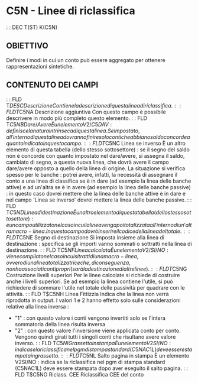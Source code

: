 # C5N - Linee di riclassifica
 :  : DEC T(ST) K(C5N)
## OBIETTIVO
Definire i modi in cui un conto può essere aggregato per ottenere rappresentazioni sintetiche.
## CONTENUTO DEI CAMPI
 :  : FLD T$DESC Descrizione
Contiene la descrizione di questa linea di riclassifica.
 :  : FLD T$C5NA Descrizione aggiuntiva
Con questo campo è possibile descrivere in modo più completo questo elemento.
 :  : FLD T$C5NB Dare/Avere
È un elemento V2/C5DAV :  definisce la natura intrinseca di questa linea. Se impostato, all'interno di questa linea dovranno finire solo conti che abbiano saldo concorde a quanto indicato in questo campo.
 :  : FLD T$C5NC Linea se inverso
È un altro elemento di questa tabella (dello stesso sottosettore) :  se il segno del saldo non è concorde con quanto impostato nel dare/avere, si assegna il saldo, cambiato di segno, a questa nuova linea, che dovrà avere il campo dare/avere opposto a quello della linea di origine. La situazione si verifica spesso per le banche :  potrei avere, infatti, la necessità di assegnare il conto a una linea di classifica se è in dare (ad esempio la linea delle banche attive) e ad un'altra se è in avere (ad esempio la linea delle banche passive) :  in questo caso dovrei mettere che la linea delle banche attive è in dare e nel campo 'Linea se inverso' dovrei mettere la linea delle banche passive.
 :  : FLD T$C5ND Linea di destinazione
È un altro elemento di questa tabella (dello stesso sottosettore) :  è un campo utilizzato nel caso in cui la linea venga poi totalizzata all'interno di un'altra macro-linea. In questo campo dovrò inserire il codice della linea del totale.
 :  : FLD T$C5NE Segno di destinazione
Si imposta insieme alla linea di destinazione :  specifica se gli importi vanno sommati o sottratti nella linea di destinazione.
 :  : FLD T$C5NF Linea calcolata
È un elemento V2/SI/NO :  viene compilato nel caso in cui si tratti di una macro-linea, ovvero di una linea totalizzatrice che, di conseguenza, non ha associati conti propri (sarà la destinazione di altre linee).
 :  : FLD T$C5NG Costruzione livelli superiori
Per le linee calcolate si richiede di costruire anche i livelli superiori. Se ad esempio la linea contiene l'utile, si può richiedere di sommare l'utile nel totale delle passività per quadrare con le attività.
 :  : FLD T$C5NH Linea Fittizzia
Indica che la linea non verrà riprodotta in output. I valori 1 e 2 hanno effetto solo sulle considerazioni relative alla linea inversa : 
-  "1" :  con questo valore i conti vengono invertiti solo se l'intera sommatoria della linea risulta inversa
-  "2" :  con questo valore l'inversione viene applicata conto per conto. Vengono quindi girati tutti i singoli conti che risultano avere valore inverso.
 :  : FLD T$C5NI Grassetto in stampa
È un elemento V2SI/NO :  indica se la riclassifica nel pgm di stampa standard (C5NAC1L) deve essere stampata in grassetto.
 :  : FLD T$C5NL Salto pagina in stampa
È un elemento V2SI/NO :  indica se la riclassifica nel pgm di stampa standard (C5NAC1L) deve essere stampata dopo aver eseguito il salto pagina.
 :  : FLD T$C5NO Riclass. CEE
Riclassifica CEE del conto
